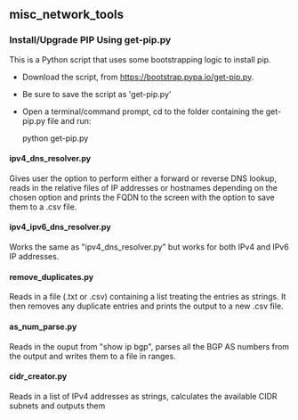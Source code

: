 ## misc_network_tools

### Install/Upgrade PIP Using get-pip.py

This is a Python script that uses some bootstrapping logic to install pip.

 - Download the script, from https://bootstrap.pypa.io/get-pip.py.
 - Be sure to save the script as 'get-pip.py'
 - Open a terminal/command prompt, cd to the folder containing the get-pip.py file and run:

    python get-pip.py

#### ipv4_dns_resolver.py

Gives user the option to perform either a forward or reverse DNS lookup, reads in the relative files of IP addresses or hostnames depending on the chosen option and prints the FQDN to the screen with the option to save them to a .csv file.

#### ipv4_ipv6_dns_resolver.py

Works the same as "ipv4_dns_resolver.py" but works for both IPv4 and IPv6 IP addresses.

#### remove_duplicates.py

Reads in a file (.txt or .csv) containing a list treating the entries as strings. It then removes any duplicate entries and prints the output to a new .csv file. 

#### as_num_parse.py

Reads in the ouput from "show ip bgp", parses all the BGP AS numbers from the output and writes them to a file in ranges.

#### cidr_creator.py

Reads in a list of IPv4 addresses as strings, calculates the available CIDR subnets and outputs them

